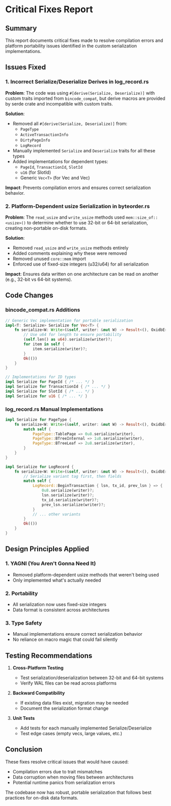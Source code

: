 # Critical Fixes Report

## Summary

This report documents critical fixes made to resolve compilation errors and platform portability issues identified in the custom serialization implementations.

## Issues Fixed

### 1. **Incorrect Serialize/Deserialize Derives in log_record.rs**

**Problem**: The code was using `#[derive(Serialize, Deserialize)]` with custom traits imported from `bincode_compat`, but derive macros are provided by serde crate and incompatible with custom traits.

**Solution**: 
- Removed all `#[derive(Serialize, Deserialize)]` from:
  - `PageType`
  - `ActiveTransactionInfo`
  - `DirtyPageInfo`
  - `LogRecord`
- Manually implemented `Serialize` and `Deserialize` traits for all these types
- Added implementations for dependent types:
  - `PageId`, `TransactionId`, `SlotId`
  - `u16` (for SlotId)
  - Generic `Vec<T>` (for Vec<ActiveTransactionInfo> and Vec<DirtyPageInfo>)

**Impact**: Prevents compilation errors and ensures correct serialization behavior.

### 2. **Platform-Dependent usize Serialization in byteorder.rs**

**Problem**: The `read_usize` and `write_usize` methods used `mem::size_of::<usize>()` to determine whether to use 32-bit or 64-bit serialization, creating non-portable on-disk formats.

**Solution**:
- Removed `read_usize` and `write_usize` methods entirely
- Added comments explaining why these were removed
- Removed unused `core::mem` import
- Enforced use of fixed-size integers (u32/u64) for all serialization

**Impact**: Ensures data written on one architecture can be read on another (e.g., 32-bit vs 64-bit systems).

## Code Changes

### bincode_compat.rs Additions

```rust
// Generic Vec implementation for portable serialization
impl<T: Serialize> Serialize for Vec<T> {
    fn serialize<W: Write>(&self, writer: &mut W) -> Result<(), OxidbError> {
        // Use u64 for length to ensure portability
        (self.len() as u64).serialize(writer)?;
        for item in self {
            item.serialize(writer)?;
        }
        Ok(())
    }
}

// Implementations for ID types
impl Serialize for PageId { /* ... */ }
impl Serialize for TransactionId { /* ... */ }
impl Serialize for SlotId { /* ... */ }
impl Serialize for u16 { /* ... */ }
```

### log_record.rs Manual Implementations

```rust
impl Serialize for PageType {
    fn serialize<W: Write>(&self, writer: &mut W) -> Result<(), OxidbError> {
        match self {
            PageType::TablePage => 0u8.serialize(writer),
            PageType::BTreeInternal => 1u8.serialize(writer),
            PageType::BTreeLeaf => 2u8.serialize(writer),
        }
    }
}

impl Serialize for LogRecord {
    fn serialize<W: Write>(&self, writer: &mut W) -> Result<(), OxidbError> {
        // Serialize variant tag first, then fields
        match self {
            LogRecord::BeginTransaction { lsn, tx_id, prev_lsn } => {
                0u8.serialize(writer)?;
                lsn.serialize(writer)?;
                tx_id.serialize(writer)?;
                prev_lsn.serialize(writer)?;
            }
            // ... other variants
        }
        Ok(())
    }
}
```

## Design Principles Applied

### 1. **YAGNI (You Aren't Gonna Need It)**
- Removed platform-dependent usize methods that weren't being used
- Only implemented what's actually needed

### 2. **Portability**
- All serialization now uses fixed-size integers
- Data format is consistent across architectures

### 3. **Type Safety**
- Manual implementations ensure correct serialization behavior
- No reliance on macro magic that could fail silently

## Testing Recommendations

1. **Cross-Platform Testing**
   - Test serialization/deserialization between 32-bit and 64-bit systems
   - Verify WAL files can be read across platforms

2. **Backward Compatibility**
   - If existing data files exist, migration may be needed
   - Document the serialization format change

3. **Unit Tests**
   - Add tests for each manually implemented Serialize/Deserialize
   - Test edge cases (empty vecs, large values, etc.)

## Conclusion

These fixes resolve critical issues that would have caused:
- Compilation errors due to trait mismatches
- Data corruption when moving files between architectures
- Potential runtime panics from serialization errors

The codebase now has robust, portable serialization that follows best practices for on-disk data formats.